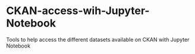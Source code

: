 # CKAN-access-wih-Jupyter-Notebook
Tools to help access the different datasets available on CKAN with Jupyter Notebook
